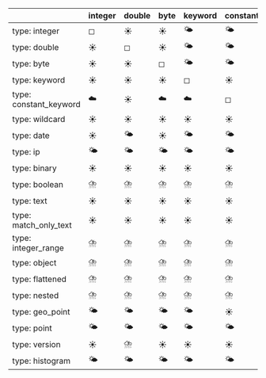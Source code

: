 |                        | integer   | double   | byte   | keyword   | constant_keyword   | wildcard   | date   | ip   | binary   | boolean   | text   | match_only_text   | integer_range   | object   | flattened   | nested   | geo_point   | point   | version   | histogram   |
|------------------------|-----------|----------|--------|-----------|--------------------|------------|--------|------|----------|-----------|--------|-------------------|-----------------|----------|-------------|----------|-------------|---------|-----------|-------------|
| type: integer          | ◻         | ☀️       | ☀️     | 🌤️        | 🌤️                 | 🌤️         | 🌤️     | 🌤️   | 🌤️       | 🌤️        | 🌤️     | 🌤️                | ⛈️              | ⛈️       | ⛈️          | ⛈️       | ☁️          | ☁️      | 🌤️        | ⛈️          |
| type: double           | ☀️        | ◻        | ☀️     | 🌤️        | 🌤️                 | 🌤️         | 🌤️     | 🌤️   | 🌤️       | 🌤️        | 🌤️     | 🌤️                | ⛈️              | ⛈️       | ⛈️          | ⛈️       | ☁️          | ☁️      | 🌤️        | ⛈️          |
| type: byte             | ☀️        | ☀️       | ◻      | 🌤️        | 🌤️                 | 🌤️         | 🌤️     | 🌤️   | 🌤️       | 🌤️        | 🌤️     | 🌤️                | ⛈️              | ⛈️       | ⛈️          | ⛈️       | ☁️          | ☁️      | 🌤️        | ⛈️          |
| type: keyword          | ☀️        | ☀️       | ☀️     | ◻         | ☀️                 | ☀️         | ☀️     | ☀️   | ☀️       | ☀️        | ☀️     | ☀️                | ⛈️              | ⛈️       | ⛈️          | ⛈️       | ☁️          | ☁️      | ☀️        | ⛈️          |
| type: constant_keyword | ☁️        | ☀️       | ☁️     | ☁️        | ◻                  | ☀️         | ☁️     | ☁️   | ☀️       | ☁️        | ☀️     | ☀️                | ⛈️              | ⛈️       | ⛈️          | ⛈️       | ☁️          | ☁️      | ⛈️        | ⛈️          |
| type: wildcard         | ☀️        | ☀️       | ☀️     | ☀️        | ☀️                 | ◻          | ☀️     | ☀️   | ☀️       | ☀️        | ☀️     | ☀️                | ⛈️              | ⛈️       | ⛈️          | ⛈️       | ☁️          | ☁️      | ☀️        | ⛈️          |
| type: date             | ☀️        | 🌤️       | ☀️     | 🌤️        | 🌤️                 | 🌤️         | ◻      | 🌤️   | 🌤️       | 🌤️        | 🌤️     | 🌤️                | ⛈️              | ⛈️       | ⛈️          | ⛈️       | ☁️          | ☁️      | 🌤️        | ⛈️          |
| type: ip               | 🌤️        | 🌤️       | 🌤️     | 🌤️        | 🌤️                 | 🌤️         | 🌤️     | ◻    | 🌤️       | 🌤️        | 🌤️     | 🌤️                | ⛈️              | ⛈️       | ⛈️          | ⛈️       | ☁️          | ☁️      | 🌤️        | ⛈️          |
| type: binary           | ☀️        | ☀️       | ☀️     | ☀️        | ☀️                 | ☀️         | ☀️     | ☀️   | ◻        | ☀️        | ☀️     | ☀️                | ⛈️              | ⛈️       | ⛈️          | ☀️       | ☁️          | ☁️      | ☀️        | ⛈️          |
| type: boolean          | ⛈️        | ⛈️       | ⛈️     | ⛈️        | ⛈️                 | ⛈️         | ⛈️     | ⛈️   | ⛈️       | ◻         | ⛈️     | ⛈️                | ⛈️              | ⛈️       | ⛈️          | ⛈️       | ⛈️          | ⛈️      | ⛈️        | ⛈️          |
| type: text             | ☀️        | ☀️       | ☀️     | ☀️        | ☀️                 | ☀️         | ☀️     | ☀️   | ☀️       | ☀️        | ◻      | ☀️                | ⛈️              | ⛈️       | ⛈️          | ⛈️       | ☁️          | ☁️      | ☀️        | ⛈️          |
| type: match_only_text  | ☀️        | ☀️       | ☀️     | ☀️        | ☀️                 | ☀️         | ☀️     | ☀️   | ☀️       | ☀️        | ☀️     | ◻                 | ⛈️              | ⛈️       | ⛈️          | ⛈️       | ☁️          | ☁️      | ☀️        | ⛈️          |
| type: integer_range    | ⛈️        | ⛈️       | ⛈️     | ⛈️        | ⛈️                 | ⛈️         | ⛈️     | ⛈️   | ⛈️       | ⛈️        | ⛈️     | ⛈️                | ◻               | ⛈️       | ⛈️          | ⛈️       | ⛈️          | ⛈️      | ⛈️        | ⛈️          |
| type: object           | ⛈️        | ⛈️       | ⛈️     | ⛈️        | ⛈️                 | ⛈️         | ⛈️     | ⛈️   | ⛈️       | ⛈️        | ⛈️     | ⛈️                | ☀️              | ◻        | ☀️          | ☀️       | ☁️          | ☁️      | ⛈️        | ☀️          |
| type: flattened        | ⛈️        | ⛈️       | ⛈️     | ⛈️        | ⛈️                 | ⛈️         | ⛈️     | ⛈️   | ⛈️       | ⛈️        | ⛈️     | ⛈️                | ☀️              | ☀️       | ◻           | ☀️       | ☁️          | ☁️      | ⛈️        | ☀️          |
| type: nested           | ⛈️        | ⛈️       | ⛈️     | ⛈️        | ⛈️                 | ⛈️         | ⛈️     | ⛈️   | ⛈️       | ⛈️        | ⛈️     | ⛈️                | ☀️              | ☀️       | ☀️          | ◻        | ☁️          | ☁️      | ⛈️        | ☀️          |
| type: geo_point        | 🌤️        | 🌤️       | 🌤️     | 🌤️        | ☀️                 | 🌤️         | 🌤️     | 🌤️   | 🌤️       | 🌤️        | 🌤️     | 🌤️                | 🌤️              | 🌤️       | 🌤️          | 🌤️       | ◻           | 🌤️      | 🌤️        | 🌤️          |
| type: point            | 🌤️        | 🌤️       | 🌤️     | 🌤️        | 🌤️                 | 🌤️         | 🌤️     | 🌤️   | 🌤️       | 🌤️        | 🌤️     | 🌤️                | 🌤️              | 🌤️       | 🌤️          | 🌤️       | 🌤️          | ◻       | 🌤️        | 🌤️          |
| type: version          | ☀️        | ⛈️       | ☀️     | ☀️        | ☀️                 | ☀️         | ☁️     | ☀️   | ☀️       | ☀️        | ☀️     | ☀️                | ⛈️              | ⛈️       | ⛈️          | ⛈️       | ☁️          | ☁️      | ◻         | ⛈️          |
| type: histogram        | 🌤️        | 🌤️       | 🌤️     | 🌤️        | 🌤️                 | 🌤️         | 🌤️     | 🌤️   | 🌤️       | 🌤️        | 🌤️     | 🌤️                | 🌤️              | 🌤️       | 🌤️          | 🌤️       | 🌤️          | 🌤️      | 🌤️        | ◻           |